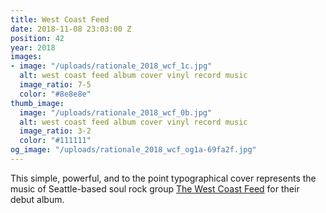 ```yaml
---
title: West Coast Feed
date: 2018-11-08 23:03:00 Z
position: 42
year: 2018
images:
- image: "/uploads/rationale_2018_wcf_1c.jpg"
  alt: west coast feed album cover vinyl record music
  image_ratio: 7-5
  color: "#8e8e8e"
thumb_image:
  image: "/uploads/rationale_2018_wcf_0b.jpg"
  alt: west coast feed album cover vinyl record music
  image_ratio: 3-2
  color: "#111111"
og_image: "/uploads/rationale_2018_wcf_og1a-69fa2f.jpg"
---
```


This simple, powerful, and to the point typographical cover represents the music of Seattle-based soul rock group [The West Coast Feed](http://www.thewestcoastfeed.com/) for their debut album.